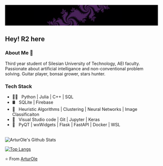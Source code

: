 <img src="assets/Fractals.png">
<h2> Hey! R2 here </h2>


<h3> About Me 👾 </h3>

Third year student of Silesian University of Technology, AEI faculty.
Passionate about artificial intelligance and non-conventional problem solving.
Guitar player, bonsai grower, stars hunter.


<h3> Tech Stack</h3>

- 👨‍💻 &nbsp; Python | Julia | C++ | SQL 
- 🛢 &nbsp; SQLite | Firebase 
- 🔬 &nbsp; Heuristic Algorithms | Clustering | Neural Networks | Image Classificaiton
- 🔧 &nbsp; Visual Studio code | Git | Jupyter | Keras
- 🧰 &nbsp; PyQT | wxWidgets | Flask | FastAPI | Docker | WSL

<br>

<img align="center" src="https://github-readme-stats.vercel.app/api?username=ArturOle&include_all_commits=true&count_private=true&show_icons=true&line_height=20&title_color=A569BD&icon_color=A569BD&text_color=D3D3D3&bg_color=0,000000,6C3483" alt="ArturOle's Github Stats">

</br>

[![Top Langs](https://github-readme-stats.vercel.app/api/top-langs/?username=ArturOle&layout=compact&title_color=A569BD&text_color=daf7dc&bg_color=151515)](https://github.com/ArturOle/github-readme-stats)


⭐️ From [ArturOle](https://github.com/ArturOle)
